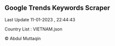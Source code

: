 

## Google Trends Keywords Scraper 
 
Last Update 11-01-2023 , 22:44:43

Country List :
VIETNAM.json



© Abdul Muttaqin 

